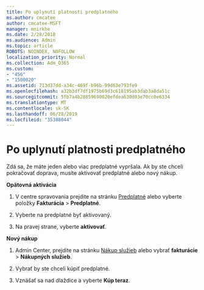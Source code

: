 ```yaml
---
title: Po uplynutí platnosti predplatného
ms.author: cmcatee
author: cmcatee-MSFT
manager: mnirkhe
ms.date: 2/28/2018
ms.audience: Admin
ms.topic: article
ROBOTS: NOINDEX, NOFOLLOW
localization_priority: Normal
ms.collection: Adm_O365
ms.custom:
- "456"
- "1500020"
ms.assetid: 713d37dd-a34c-469f-b96b-99d63e793fe9
ms.openlocfilehash: a32b3df7df1975b69d3c618195ab3dab3a8da51c
ms.sourcegitcommit: 5fb7a4b28859690020efdea630d03e70cc0e6334
ms.translationtype: MT
ms.contentlocale: sk-SK
ms.lasthandoff: 06/28/2019
ms.locfileid: "35388044"
---
```

# <a name="expired-subscription"></a>Po uplynutí platnosti predplatného

Zdá sa, že máte jeden alebo viac predplatné vypršala. Ak by ste chceli pokračovať doprava, musíte aktivovať predplatné alebo nový nákup.
  
 **Opätovná aktivácia**
  
1. V centre spravovania prejdite na stránku [Predplatné](https://go.microsoft.com/fwlink/p/?linkid=842054) alebo vyberte položky **Fakturácia** \> **Predplatné**.

2. Vyberte na predplatné byť aktivovaný.

3. Na pravej strane, vyberte **aktivovať**.

 **Nový nákup**
  
1. Admin Center, prejdite na stránku [Nákup služieb](https://go.microsoft.com/fwlink/p/?linkid=868433) alebo vybrať **fakturácie** \> **Nákupných služieb**.

2. Vybrať by ste chceli kúpiť predplatné.

3. Vznášať sa nad dlaždice a vyberte **Kúp teraz**.
